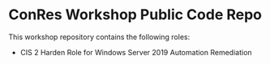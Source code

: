 # ConRes Workshop Public Code Repo

This workshop repository contains the following roles:
 - CIS 2 Harden Role for Windows Server 2019 Automation Remediation
